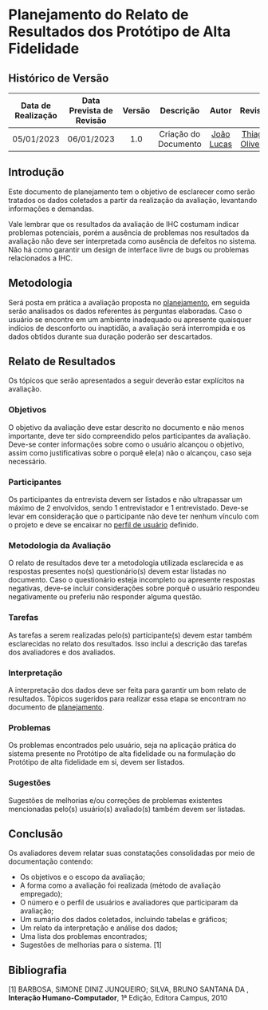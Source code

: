 # Planejamento do Relato de Resultados dos Protótipo de Alta Fidelidade

## <a>Histórico de Versão</a>

|Data de Realização|Data Prevista de Revisão|Versão|Descrição|Autor|Revisor|
| :----------: | :------: | :-----------: | :---------: |:---------: | :---------: |
|05/01/2023|06/01/2023|1.0|Criação do Documento|[João Lucas](https://github.com/HacKairos)|[Thiago Oliveira](https://github.com/Thiab394)|

## <a>Introdução</a>

Este documento de planejamento tem o objetivo de esclarecer como serão tratados os dados coletados a partir da realização da avaliação, levantando informações e demandas. 

Vale lembrar que os resultados da avaliação de IHC costumam indicar problemas potenciais, porém a ausência de problemas nos resultados da avaliação não deve ser interpretada como ausência de defeitos no sistema. Não há como garantir um design de interface livre de bugs ou problemas relacionados a IHC.

## <a>Metodologia</a>

Será posta em prática a avaliação proposta no [planejamento](PlanejamentoProtAlta.md), em seguida serão analisados os dados referentes às perguntas elaboradas. Caso o usuário se encontre em um ambiente inadequado ou apresente quaisquer indícios de desconforto ou inaptidão, a avaliação será interrompida e os dados obtidos durante sua duração poderão ser descartados.

## <a>Relato de Resultados</a>

Os tópicos que serão apresentados a seguir deverão estar explícitos na avaliação.

### <a>Objetivos</a>

O objetivo da avaliação deve estar descrito no documento e não menos importante, deve ter sido compreendido pelos participantes da avaliação. Deve-se conter informações sobre como o usuário alcançou o objetivo, assim como justificativas sobre o porquê ele(a) não o alcançou, caso seja necessário.

### <a>Participantes</a>

Os participantes da entrevista devem ser listados e não ultrapassar um máximo de 2 envolvidos, sendo 1 entrevistador e 1 entrevistado. Deve-se levar em consideração que o participante não deve ter nenhum vínculo com o projeto e deve se encaixar no [perfil de usuário](../../../Tarefas/perfilUsuario.md) definido.

### <a>Metodologia da Avaliação</a>

O relato de resultados deve ter a metodologia utilizada esclarecida e as respostas presentes no(s) questionário(s) devem estar listadas no documento. Caso o questionário esteja incompleto ou apresente respostas negativas, deve-se incluir considerações sobre porquê o usuário respondeu negativamente ou preferiu não responder alguma questão.

### <a>Tarefas</a>

As tarefas a serem realizadas pelo(s) participante(s) devem estar também esclarecidas no relato dos resultados. Isso inclui a descrição das tarefas dos avaliadores e dos avaliados.

### <a>Interpretação</a>

A interpretação dos dados deve ser feita para garantir um bom relato de resultados. Tópicos sugeridos para realizar essa etapa se encontram no documento de [planejamento](PlanejamentoProtAlta.md).

### <a>Problemas</a>

Os problemas encontrados pelo usuário, seja na aplicação prática do sistema presente no Protótipo de alta fidelidade ou na formulação do Protótipo de alta fidelidade em si, devem ser listados.

### <a>Sugestões</a>

Sugestões de melhorias e/ou correções de problemas existentes mencionadas pelo(s) usuário(s) avaliado(s) também devem ser listadas.

## <a>Conclusão</a>

Os avaliadores devem relatar suas constatações consolidadas por meio de documentação contendo:

- Os objetivos e o escopo da avaliação;
- A forma como a avaliação foi realizada (método de avaliação empregado);
- O número e o perfil de usuários e avaliadores que participaram da avaliação;
- Um sumário dos dados coletados, incluindo tabelas e gráficos;
- Um relato da interpretação e análise dos dados;
- Uma lista dos problemas encontrados;
- Sugestões de melhorias para o sistema. [1]

## <a>Bibliografia</a>

[1] BARBOSA, SIMONE DINIZ JUNQUEIRO; SILVA, BRUNO SANTANA DA , **Interação Humano-Computador**, 1ª Edição, Editora Campus, 2010 
